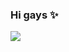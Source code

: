 ### Hi gays ✨
![](https://media.tenor.com/IXEjISLH__gAAAAM/mopping-the-floor-butters-stotch.gif)
<!--
**kinolegal/kinolegal** is a ✨ _special_ ✨ repository because its `README.md` (this file) appears on your GitHub profile.

Here are some ideas to get you started:

- 🔭 I’m currently working on ... failed artist
- 🌱 I’m currently learning ... jibaku shounen hanako-kun
- 👯 I’m looking to collaborate on ...
- 🤔 I’m looking for help with ... 
- 💬 Ask me about ... omori or genshin impact
- 📫 How to reach me: ... discord!
- 😄 Pronouns: ... he/him
- ⚡ Fun fact: ... i hate math.
-->
